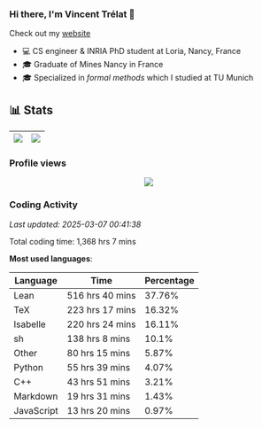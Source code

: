 ### Hi there, I'm Vincent Trélat 👋

Check out my [website](https://vtrelat.github.io)

-   💻 CS engineer & INRIA PhD student at Loria, Nancy, France
-   🎓 Graduate of Mines Nancy in France
-   🎓 Specialized in _formal methods_ which I studied at TU Munich

## 📊 **Stats**

| <img align="center" src="https://readme-stats.clckblog.space/api?username=VTrelat&show_icons=true&include_all_commits=true&theme=tokyonight&hide_border=true" /> | <img align="center" src="https://readme-stats.clckblog.space/api/top-langs/?username=VTrelat&layout=compact&theme=tokyonight&hide_border=true" /> |
| ---------------------------------------------------------------------------------------------------------------------------------------------------------------- | ------------------------------------------------------------------------------------------------------------------------------------------------- |

### Profile views

<p align="center">
 <img src="https://profile-counter.glitch.me/VTrelat/count.svg" />
</p>

<!--automations-->
### Coding Activity
_Last updated: 2025-03-07 00:41:38_

Total coding time: 1,368 hrs 7 mins

**Most used languages**:

| Language | Time | Percentage |
| ------------- | ------------- | ------------- |
| Lean | 516 hrs 40 mins | 37.76% |
| TeX | 223 hrs 17 mins | 16.32% |
| Isabelle | 220 hrs 24 mins | 16.11% |
| sh | 138 hrs 8 mins | 10.1% |
| Other | 80 hrs 15 mins | 5.87% |
| Python | 55 hrs 39 mins | 4.07% |
| C++ | 43 hrs 51 mins | 3.21% |
| Markdown | 19 hrs 31 mins | 1.43% |
| JavaScript | 13 hrs 20 mins | 0.97% |

